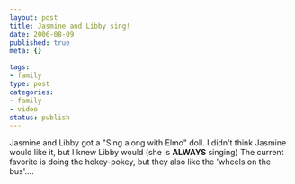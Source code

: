 ```yaml
--- 
layout: post
title: Jasmine and Libby sing!
date: 2006-08-09
published: true
meta: {}

tags: 
- family
type: post
categories: 
- family
- video
status: publish
---
```



Jasmine and Libby got a "Sing along with Elmo" doll. I didn't think Jasmine would like it, but I knew Libby would (she is **ALWAYS** singing) The current favorite is doing the hokey-pokey, but they also like the 'wheels on the bus'....

<br /><div align="center"></div>
